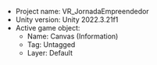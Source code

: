 <!-- UNITY CODE ASSIST INSTRUCTIONS START -->
- Project name: VR_JornadaEmpreendedor
- Unity version: Unity 2022.3.21f1
- Active game object:
  - Name: Canvas (Information)
  - Tag: Untagged
  - Layer: Default
<!-- UNITY CODE ASSIST INSTRUCTIONS END -->